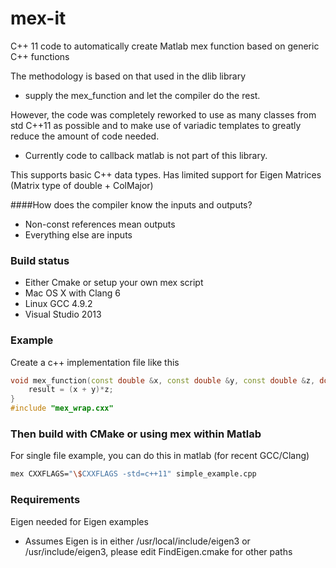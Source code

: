 mex-it
======

C++ 11 code to automatically create Matlab mex function based on generic C++ functions


The methodology is based on that used in the dlib library 
* supply the mex_function and let the compiler do the rest.


However, the code was completely reworked to use as many classes from std C++11 as possible and to make use of variadic templates to greatly reduce the amount of code needed.
* Currently code to callback matlab is not part of this library.

This supports basic C++ data types. 
Has limited support for Eigen Matrices (Matrix type of double + ColMajor)


####How does the compiler know the inputs and outputs?
* Non-const references mean outputs
* Everything else are inputs

### Build status 

* Either Cmake or setup your own mex script
* Mac OS X with Clang 6
* Linux GCC 4.9.2
* Visual Studio 2013 

### Example
Create a c++ implementation file like this

```c++
void mex_function(const double &x, const double &y, const double &z, double& result) {
	result = (x + y)*z;
}
#include "mex_wrap.cxx"
```

### Then build with CMake or using mex within Matlab

For single file example, you can do this in matlab (for recent GCC/Clang)

```sh
mex CXXFLAGS="\$CXXFLAGS -std=c++11" simple_example.cpp
```
### Requirements
Eigen needed for Eigen examples
*	Assumes Eigen is in either /usr/local/include/eigen3 or /usr/include/eigen3, please edit FindEigen.cmake for other paths
